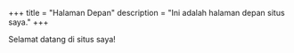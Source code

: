 +++
title = "Halaman Depan"
description = "Ini adalah halaman depan situs saya."
+++

Selamat datang di situs saya!	
